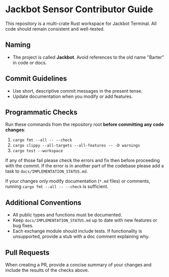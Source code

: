 # Jackbot Sensor Contributor Guide

This repository is a multi-crate Rust workspace for Jackbot Terminal. All code should remain consistent and well-tested.

## Naming
- The project is called **Jackbot**. Avoid references to the old name "Barter" in code or docs.

## Commit Guidelines
- Use short, descriptive commit messages in the present tense.
- Update documentation when you modify or add features.

## Programmatic Checks
Run these commands from the repository root **before committing any code changes**:

1. `cargo fmt --all -- --check`
2. `cargo clippy --all-targets --all-features -- -D warnings`
3. `cargo test --workspace`

If any of those fail please check the errors and fix then before proceeding with the commit. If the error is in another part of the codebase please add a task to `docs/IMPLEMENTATION_STATUS.md`.

If your changes only modify documentation (`*.md` files) or comments, running `cargo fmt --all -- --check` is sufficient.

## Additional Conventions
- All public types and functions must be documented.
- Keep `docs/IMPLEMENTATION_STATUS.md` up to date with new features or bug fixes.
- Each exchange module should include tests. If functionality is unsupported, provide a stub with a doc comment explaining why.

## Pull Requests
When creating a PR, provide a concise summary of your changes and include the results of the checks above.
